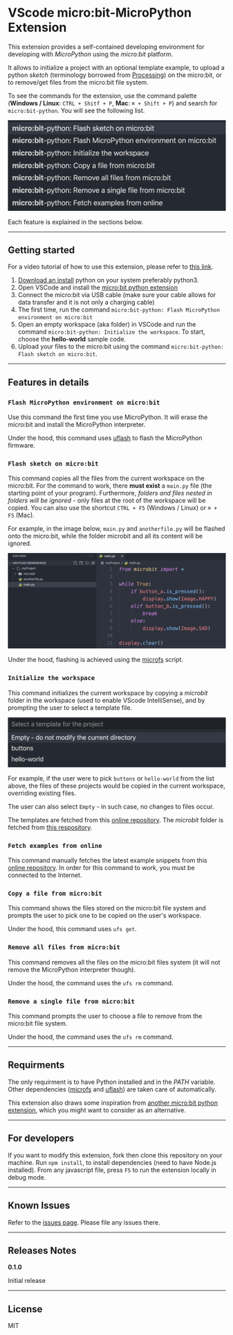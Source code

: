 # VScode micro:bit-MicroPython Extension

This extension provides a self-contained developing environment for developing with _MicroPython_ using the _micro:bit_ platform.

It allows to initialize a project with an optional template example, to upload a python _sketch_ (terminology borrowed from [Processing](<https://en.wikipedia.org/wiki/Processing_(programming_language)>)) on the micro:bit, or to remove/get files from the micro:bit file system.

To see the commands for the extension, use the command palette (**Windows / Linux**: `CTRL + Shitf + P`, **Mac**: `⌘ + Shift + P`) and search for `micro:bit-python`. You will see the following list.

![Commands](images/commands.png)

Each feature is explained in the sections below.

---

## Getting started

For a video tutorial of how to use this extension, please refer to [this link](https://youtu.be/eSGJLu1kqyg).

1. [Download an install](https://www.python.org/downloads/) python on your system preferably python3.
2. Open VSCode and install the [micro:bit python extension](https://marketplace.visualstudio.com/items?itemName=MAKinteract.micro-bit-python)
3. Connect the micro:bit via USB cable (make sure your cable allows for data transfer and it is not only a charging cable)
4. The first time, run the command `micro:bit-python: Flash MicroPython environment on micro:bit`
5. Open an empty workspace (aka folder) in VSCode and run the command `micro:bit-python: Initialize the workspace`. To start, choose the **hello-world** sample code.
6. Upload your files to the micro:bit using the command `micro:bit-python: Flash sketch on micro:bit`.

---

## Features in details

### `Flash MicroPython environment on micro:bit`

Use this command the first time you use MicroPython. It will erase the micro:bit and install the MicroPython interpreter.

Under the hood, this command uses [uflash](https://github.com/ntoll/uflash) to flash the MicroPython firmware.

### `Flash sketch on micro:bit`

This command copies all the files from the current workspace on the micro:bit. For the command to work, there **must exist** a `main.py` file (the starting point of your program). Furthermore, _folders and files nested in folders will be ignored_ - only files at the root of the workspace will be copied. You can also use the shortcut `CTRL + F5` (Windows / Linux) or `⌘ + F5` (Mac).

For example, in the image below, `main.py` and `anotherfile.py` will be flashed onto the micro:bit, while the folder microbit and all its content will be ignored.

![Flash](images/flash.png)

Under the hood, flashing is achieved using the [microfs](https://github.com/ntoll/microfs) script.

### `Initialize the workspace`

This command initializes the current workspace by copying a _microbit_ folder in the workspace (used to enable VScode IntelliSense), and by prompting the user to select a template file.

![Initialization](images/initialization.png)

For example, if the user were to pick `buttons` or `hello-world` from the list above, the files of these projects would be copied in the current workspace, overriding existing files.

The user can also select `Empty` - in such case, no changes to files occur.

The templates are fetched from this [online repository](https://github.com/makinteract/micropython-examples). The _microbit_ folder is fetched from [this respository](https://github.com/PhonicCanine/microbit).

### `Fetch examples from online`

This command manually fetches the latest example snippets from this [online repository](https://github.com/makinteract/micropython-examples). In order for this command to work, you must be connected to the Internet.

### `Copy a file from micro:bit`

This command shows the files stored on the micro:bit file system and prompts the user to pick one to be copied on the user's workspace.

Under the hood, this command uses `ufs get`.

### `Remove all files from micro:bit`

This command removes all the files on the micro:bit files system (it will not remove the MicroPython interpreter though).

Under the hood, the command uses the `ufs rm` command.

### `Remove a single file from micro:bit`

This command prompts the user to choose a file to remove from the micro:bit file system.

Under the hood, the command uses the `ufs rm` command.

---

## Requirments

The only requirment is to have Python installed and in the _PATH_ variable. Other dependencies ([microfs](https://github.com/ntoll/microfs) and [uflash](https://github.com/ntoll/uflash)) are taken care of automatically.

This extension also draws some inspiration from [another micro:bit python extension](https://github.com/PhonicCanine/vscode-microbit), which you might want to consider as an alternative.

---

## For developers

If you want to modify this extension, fork then clone this repository on your machine. Run `npm install`, to install dependencies (need to have Node.js installed). From any javascript file, press `F5` to run the extension locally in debug mode.

---

## Known Issues

Refer to the [issues page](https://github.com/makinteract/vscode-microbit-micropython/issues). Please file any issues there.

---

## Releases Notes

**0.1.0**

Initial release

---

## License

MIT
